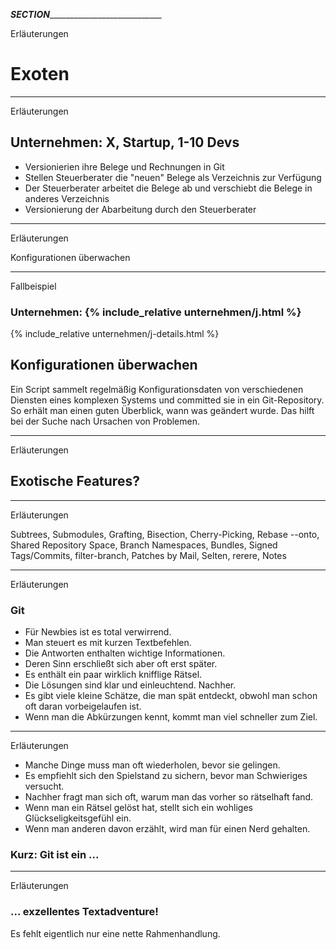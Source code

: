 ___SECTION_______________________________


  <aside class="notes">
  Erläuterungen
  </aside>

Exoten
======






_________________________________________


  <aside class="notes">
  Erläuterungen
  </aside>

  Unternehmen: **X, Startup, 1-10 Devs**
  -----------------------------------------

 * Versionierien ihre Belege und Rechnungen in Git
 * Stellen Steuerberater die "neuen" Belege als Verzeichnis zur Verfügung
 * Der Steuerberater arbeitet die Belege ab und verschiebt die Belege in anderes Verzeichnis
 * Versionierung der Abarbeitung durch den Steuerberater







_________________________________________


  <aside class="notes">
  Erläuterungen
  </aside>

Konfigurationen überwachen






_________________________________________


  <aside class="notes">
  Fallbeispiel
  </aside>

### Unternehmen: {% include_relative unternehmen/j.html %}

{% include_relative unternehmen/j-details.html %}

## Konfigurationen überwachen

Ein Script sammelt regelmäßig Konfigurationsdaten von verschiedenen Diensten eines komplexen Systems und committed sie in ein Git-Repository. So erhält man einen guten Überblick, wann was geändert wurde. Das hilft bei der Suche nach Ursachen von Problemen.








_________________________________________


  <aside class="notes">
  Erläuterungen
  </aside>

Exotische Features?
-------------------





_________________________________________


  <aside class="notes">
  Erläuterungen
  </aside>

Subtrees,
Submodules,
Grafting,
Bisection,
Cherry-Picking,
Rebase --onto,
Shared Repository Space,
Branch Namespaces,
Bundles,
Signed Tags/Commits,
filter-branch,
Patches by Mail, Selten,
rerere,
Notes






_________________________________________


  <aside class="notes">
  Erläuterungen
  </aside>

### Git

 * Für Newbies ist es total verwirrend.
 * Man steuert es mit kurzen Textbefehlen.
 * Die Antworten enthalten wichtige Informationen.
 * Deren Sinn erschließt sich aber oft erst später.
 * Es enthält ein paar wirklich knifflige Rätsel.
 * Die Lösungen sind klar und einleuchtend. Nachher.
 * Es gibt viele kleine Schätze, die man spät entdeckt, obwohl man schon oft daran vorbeigelaufen ist.
 * Wenn man die Abkürzungen kennt, kommt man viel schneller zum Ziel.






_________________________________________


  <aside class="notes">
  Erläuterungen
  </aside>

 * Manche Dinge muss man oft wiederholen, bevor sie gelingen.
 * Es empfiehlt sich den Spielstand zu sichern, bevor man Schwieriges versucht.
 * Nachher fragt man sich oft, warum man das vorher so rätselhaft fand.
 * Wenn man ein Rätsel gelöst hat, stellt sich ein wohliges Glückseligkeitsgefühl ein.
 * Wenn man anderen davon erzählt, wird man für einen Nerd gehalten.

### Kurz: Git ist ein ...






_________________________________________


  <aside class="notes">
  Erläuterungen
  </aside>

### ... exzellentes Textadventure!

Es fehlt eigentlich nur eine nette Rahmenhandlung.
